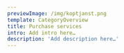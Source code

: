 ```yaml
---
previewImage: /img/koptjanst.png
template: CategoryOverview
title: Purchase services
intro: Add intro here…
description: 'Add description here…'
---
```

